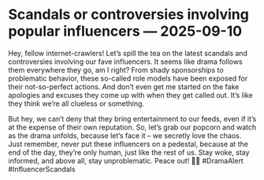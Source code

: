 # Scandals or controversies involving popular influencers — 2025-09-10

Hey, fellow internet-crawlers! Let’s spill the tea on the latest scandals and controversies involving our fave influencers. It seems like drama follows them everywhere they go, am I right? From shady sponsorships to problematic behavior, these so-called role models have been exposed for their not-so-perfect actions. And don’t even get me started on the fake apologies and excuses they come up with when they get called out. It’s like they think we’re all clueless or something.

But hey, we can’t deny that they bring entertainment to our feeds, even if it’s at the expense of their own reputation. So, let’s grab our popcorn and watch as the drama unfolds, because let’s face it – we secretly love the chaos. Just remember, never put these influencers on a pedestal, because at the end of the day, they’re only human, just like the rest of us. Stay woke, stay informed, and above all, stay unproblematic. Peace out! ✌🏻 #DramaAlert #InfluencerScandals